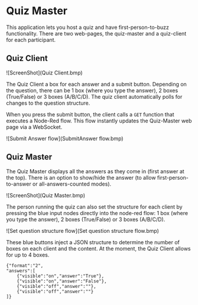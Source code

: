 Quiz Master
===========

This application lets you host a quiz and have first-person-to-buzz functionality. There are two web-pages, the quiz-master and a quiz-client for each participant.

Quiz Client
----------

![ScreenShot](Quiz Client.bmp)

The Quiz Client a box for each answer and a submit button. Depending on the question, there can be 1 box (where you type the answer), 2 boxes (True/False) or 3 boxes (A/B/C/D).
The quiz client automatically polls for changes to the question structure.

When you press the submit button, the client calls a `GET` function that executes a Node-Red flow. This flow instantly updates the Quiz-Master web page via a WebSocket.

![Submit Answer flow](SubmitAnswer flow.bmp)


Quiz Master
-----------

The Quiz Master displays all the answers as they come in (first answer at the top). There is an option to show/hide the answer (to allow first-person-to-answer or all-answers-counted modes).

![ScreenShot](Quiz Master.bmp)


The person running the quiz can also set the structure for each client by pressing the blue input nodes directly into the node-red flow: 1 box (where you type the answer), 2 boxes (True/False) or 3 boxes (A/B/C/D).

![Set question structure flow](Set question structure flow.bmp)

These blue buttons inject a JSON structure to determine the number of boxes on each client and the content. At the moment, the Quiz Client allows for up to 4 boxes.

```
{"format":"2",
"answers":[
	{"visible":"on","answer":"True"},
	{"visible":"on","answer":"False"},
	{"visible":"off","answer":""},
	{"visible":"off","answer":""}
]}
```

